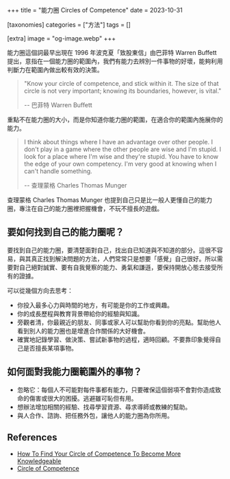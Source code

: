 +++
title = "能力圈 Circles of Competence"
date = 2023-10-31

[taxonomies]
categories = ["方法"]
tags = []

[extra]
image = "og-image.webp"
+++


能力圈這個詞最早出現在 1996 年波克夏「致股東信」由巴菲特 Warren Buffett 提出，意指在一個能力圈的範圍內，我們有能力去辨別一件事物的好壞，能夠利用判斷力在範圍內做出較有效的決策。

> "Know your circle of competence, and stick within it. The size of that circle is not very important; knowing its boundaries, however, is vital."
>
> -- 巴菲特 Warren Buffett

重點不在能力圈的大小，而是你知道你能力圈的範圍，在適合你的範圍內施展你的能力。

> I think about things where I have an advantage over other people. I don't play in a game where the other people are wise and I'm stupid. I look for a place where I'm wise and they're stupid. You have to know the edge of your own competency. I'm very good at knowing when I can't handle something.
>
> -- 查理蒙格 Charles Thomas Munger

查理蒙格 Charles Thomas Munger 也提到自己只是比一般人更懂自己的能力圈，專注在自己的能力圈裡把握機會，不玩不擅長的遊戲。

要如何找到自己的能力圈呢？
-------------

要找到自己的能力圈，要清楚面對自己，找出自已知道與不知道的部分。這很不容易，與其真正找到解決問題的方法，人們常常只是想要「感覺」自己很好。所以需要對自己絕對誠實、要有自我覺察的能力、勇氣和謙遜，要保持開放心態去接受所有的證據。

可以從幾個方向去思考：
-   你投入最多心力與時間的地方，有可能是你的工作或興趣。
-   你的成長歷程與教育背景帶給你的經驗與知識。
-   旁觀者清，你最親近的朋友、同事或家人可以幫助你看到你的亮點。幫助他人看到別人的能力圈也是增進合作關係的大好機會。
-   確實地記錄學習、做決策、嘗試新事物的過程，適時回顧。不要靠印象覺得自己是否擅長某項事物。

如何面對我能力圈範圍外的事物？
---------------
-   忽略它：每個人不可能對每件事都有能力，只要確保這個弱項不會對你造成致命的傷害或很大的困擾。逃避雖可恥但有用。
-   想辦法增加相關的經驗、找尋學習資源、尋求導師或教練的幫助。
-   與人合作、諮詢、把任務外包，讓他人的能力圈為你所用。

References
----------
* [How To Find Your Circle of Competence To Become More Knowledgeable](https://harshasr.medium.com/how-to-find-your-circle-of-competence-to-become-more-knowledgeable-40774d1b43d4)
* [Circle of Competence](https://modelthinkers.com/mental-model/circle-of-competence)
